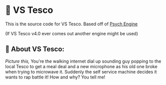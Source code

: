 # 🥪 VS Tesco
This is the source code for VS Tesco. Based off of [Psych Engine](https://github.com/ShadowMario/FNF-PsychEngine)

(If VS Tesco v4.0 ever comes out another engine might be used)

## 🥪 About VS Tesco:
*Picture this,*
You're the walking internet dial up sounding guy popping to the local Tesco to get a meal deal and a new microphone as his old one broke when trying to microwave it.
Suddenly the self service machine decides it wants to rap battle it! How and why? You tell me!
